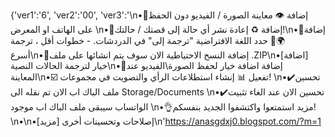{'ver1':'6', 'ver2':'00', 'ver3':'\n•🔹إضافة 👁 معاينة الصورة / الفيديو دون الحفظ على الهاتف او المعرض \n•🔹إضافة ♻️ إعادة نشر أي حالة إلى قصتك / حالتك!\n•🔹إضافة 🌍💭 حدد اللغة الافتراضية "ترجمة إلى" في الدردشات. - خطوات أقل ، ترجمة أسرع\n•🔸إضافة النسخ الاحتياطية الان سوف يتم انشائها على ملف .ZIP\n•[اضافة] خيار لترجمة الحالات النصية\n•🔸إضافة اضافة خيار لحفظ الصورة\الفيديو عند المعاينة\n•☑️ تفعيل 📊 إنشاء استطلاعات الرأي والتصويت في مجموعات! \n•✔️تحسين ملف الباك اب الان تم نقله الى Storage/Documents \n•✔️تحسين الان عند الغاء تثبيت الواتساب سيبقى ملف الباك اب موجود \n•👌مزيد استمتعوا واكتشفوا الجديد بنفسكم! \n•\n•[مزيد] إصلاحات وتحسينات أخرى\n'https://anasgdxj0.blogspot.com/?m=1
